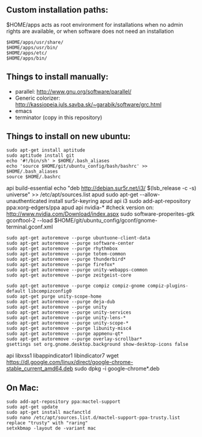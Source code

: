 ## Custom installation paths:
$HOME/apps acts as root environment for installations when no admin rights are
available, or when software does not need an installation

	$HOME/apps/usr/share/
	$HOME/apps/usr/bin/
	$HOME/apps/etc/
	$HOME/apps/bin/


## Things to install manually: ##
- parallel: http://www.gnu.org/software/parallel/
- Generic colorizer: http://kassiopeia.juls.savba.sk/~garabik/software/grc.html
- emacs
- terminator (copy in this repository)

## Things to install on new ubuntu: ##

	sudo apt-get install aptitude
	sudo aptitude install git
	echo '#!/bin/sh' > $HOME/.bash_aliases
	echo 'source $HOME/git/ubuntu_config/bash/bashrc' >> $HOME/.bash_aliases
	source $HOME/.bashrc
  api build-essential
  echo "deb http://debian.sur5r.net/i3/ $(lsb_release -c -s) universe" >> /etc/apt/sources.list
  apud
  sudo apt-get --allow-unauthenticated install sur5r-keyring
  apud
	api i3
  sudo add-apt-repository ppa:xorg-edgers/ppa
  apud
  api nvidia-* #check version on: http://www.nvidia.com/Download/index.aspx
  sudo software-properites-gtk
  gconftool-2 --load $HOME/git/ubuntu_config/gconf/gnome-terminal.gconf.xml

	sudo apt-get autoremove --purge ubuntuone-client-data
	sudo apt-get autoremove --purge software-center
	sudo apt-get autoremove --purge rhythmbox
	sudo apt-get autoremove --purge totem-common
	sudo apt-get autoremove --purge thunderbird*
	sudo apt-get autoremove --purge firefox*
	sudo apt-get autoremove --purge unity-webapps-common
	sudo apt-get autoremove --purge zeitgeist-core

	sudo apt-get autoremove --purge compiz compiz-gnome compiz-plugins-default libcompizconfig0
	sudo apt-get purge unity-scope-home
	sudo apt-get autoremove --purge deja-dub
	sudo apt-get autoremove --purge unity
	sudo apt-get autoremove --purge unity-services
	sudo apt-get autoremove --purge unity-lens-*
	sudo apt-get autoremove --purge unity-scope-*
	sudo apt-get autoremove --purge libunity-misc4
	sudo apt-get autoremove --purge appmenu-qt*
	sudo apt-get autoremove --purge overlay-scrollbar*
	gsettings set org.gnome.desktop.background show-desktop-icons false

  api libxss1 libappindicator1 libindicator7
	wget https://dl.google.com/linux/direct/google-chrome-stable_current_amd64.deb
	sudo dpkg -i google-chrome*.deb


## On Mac: ##
	sudo add-apt-repository ppa:mactel-support
	sudo apt-get update
	sudo apt-get install macfanctld
	sudo nano /etc/apt/sources.list.d/mactel-support-ppa-trusty.list
	replace "trusty" with "raring"
	setxkbmap -layout de -variant mac